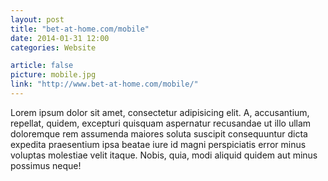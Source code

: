 ```yaml
---
layout: post
title: "bet-at-home.com/mobile"
date: 2014-01-31 12:00
categories: Website

article: false
picture: mobile.jpg
link: "http://www.bet-at-home.com/mobile/"
---
```


Lorem ipsum dolor sit amet, consectetur adipisicing elit. A, accusantium, repellat, quidem, excepturi quisquam aspernatur recusandae ut illo ullam doloremque rem assumenda maiores soluta suscipit consequuntur dicta expedita praesentium ipsa beatae iure id magni perspiciatis error minus voluptas molestiae velit itaque. Nobis, quia, modi aliquid quidem aut minus possimus neque!
